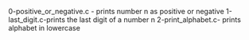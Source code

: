 0-positive_or_negative.c - prints number n as positive or negative
1-last_digit.c-prints the last digit of a number n
2-print_alphabet.c- prints alphabet in lowercase
